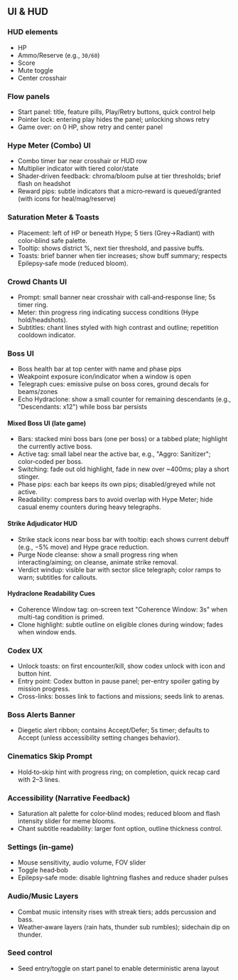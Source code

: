 ## UI & HUD

### HUD elements
- HP
- Ammo/Reserve (e.g., `30/60`)
- Score
- Mute toggle
- Center crosshair

### Flow panels
- Start panel: title, feature pills, Play/Retry buttons, quick control help
- Pointer lock: entering play hides the panel; unlocking shows retry
- Game over: on 0 HP, show retry and center panel

### Hype Meter (Combo) UI
- Combo timer bar near crosshair or HUD row
- Multiplier indicator with tiered color/state
- Shader‑driven feedback: chroma/bloom pulse at tier thresholds; brief flash on headshot
- Reward pips: subtle indicators that a micro‑reward is queued/granted (with icons for heal/mag/reserve)

### Saturation Meter & Toasts
- Placement: left of HP or beneath Hype; 5 tiers (Grey→Radiant) with color‑blind safe palette.
- Tooltip: shows district %, next tier threshold, and passive buffs.
- Toasts: brief banner when tier increases; show buff summary; respects Epilepsy‑safe mode (reduced bloom).

### Crowd Chants UI
- Prompt: small banner near crosshair with call‑and‑response line; 5s timer ring.
- Meter: thin progress ring indicating success conditions (Hype hold/headshots).
- Subtitles: chant lines styled with high contrast and outline; repetition cooldown indicator.

### Boss UI
- Boss health bar at top center with name and phase pips
- Weakpoint exposure icon/indicator when a window is open
- Telegraph cues: emissive pulse on boss cores, ground decals for beams/zones
 - Echo Hydraclone: show a small counter for remaining descendants (e.g., "Descendants: x12") while boss bar persists

#### Mixed Boss UI (late game)
- Bars: stacked mini boss bars (one per boss) or a tabbed plate; highlight the currently active boss.
- Active tag: small label near the active bar, e.g., "Aggro: Sanitizer"; color‑coded per boss.
- Switching: fade out old highlight, fade in new over ~400ms; play a short stinger.
- Phase pips: each bar keeps its own pips; disabled/greyed while not active.
- Readability: compress bars to avoid overlap with Hype Meter; hide casual enemy counters during heavy telegraphs.

#### Strike Adjudicator HUD
- Strike stack icons near boss bar with tooltip: each shows current debuff (e.g., −5% move) and Hype grace reduction.
- Purge Node cleanse: show a small progress ring when interacting/aiming; on cleanse, animate strike removal.
- Verdict windup: visible bar with sector slice telegraph; color ramps to warn; subtitles for callouts.

#### Hydraclone Readability Cues
- Coherence Window tag: on-screen text "Coherence Window: 3s" when multi-tag condition is primed.
- Clone highlight: subtle outline on eligible clones during window; fades when window ends.

### Codex UX
- Unlock toasts: on first encounter/kill, show codex unlock with icon and button hint.
- Entry point: Codex button in pause panel; per-entry spoiler gating by mission progress.
- Cross-links: bosses link to factions and missions; seeds link to arenas.

### Boss Alerts Banner
- Diegetic alert ribbon; contains Accept/Defer; 5s timer; defaults to Accept (unless accessibility setting changes behavior).

### Cinematics Skip Prompt
- Hold‑to‑skip hint with progress ring; on completion, quick recap card with 2–3 lines.

### Accessibility (Narrative Feedback)
- Saturation alt palette for color‑blind modes; reduced bloom and flash intensity slider for meme blooms.
- Chant subtitle readability: larger font option, outline thickness control.

### Settings (in‑game)
- Mouse sensitivity, audio volume, FOV slider
- Toggle head‑bob
- Epilepsy‑safe mode: disable lightning flashes and reduce shader pulses

### Audio/Music Layers
- Combat music intensity rises with streak tiers; adds percussion and bass.
- Weather‑aware layers (rain hats, thunder sub rumbles); sidechain dip on thunder.

### Seed control
- Seed entry/toggle on start panel to enable deterministic arena layout


